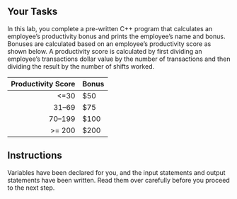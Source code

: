 ## Your Tasks

In this lab, you complete a pre-written C++ program that calculates an employee’s productivity bonus and prints the employee’s name and bonus. Bonuses are calculated based on an employee’s productivity score as shown below. A productivity score is calculated by first dividing an employee’s transactions dollar value by the number of transactions and then dividing the result by the number of shifts worked.

| Productivity Score | Bonus |
| -----------------: | :---- |
|               <=30 | $50   |
|              31–69 | $75   |
|             70–199 | $100  |
|             >= 200 | $200  |

## Instructions

Variables have been declared for you, and the input statements and output statements have been written. Read them over carefully before you proceed to the next step.
